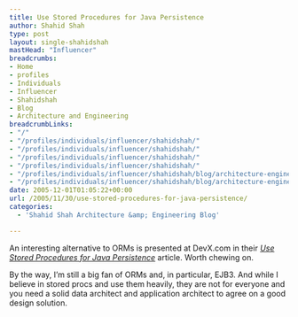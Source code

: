```yaml
---
title: Use Stored Procedures for Java Persistence
author: Shahid Shah
type: post
layout: single-shahidshah
mastHead: "Influencer"
breadcrumbs:
- Home
- profiles
- Individuals
- Influencer
- Shahidshah
- Blog
- Architecture and Engineering
breadcrumbLinks:
- "/"
- "/profiles/individuals/influencer/shahidshah/"
- "/profiles/individuals/influencer/shahidshah/"
- "/profiles/individuals/influencer/shahidshah/"
- "/profiles/individuals/influencer/shahidshah/"
- "/profiles/individuals/influencer/shahidshah/blog/architecture-engineering/"
- "/profiles/individuals/influencer/shahidshah/blog/architecture-engineering/"
date: 2005-12-01T01:05:22+00:00
url: /2005/11/30/use-stored-procedures-for-java-persistence/
categories:
  - 'Shahid Shah Architecture &amp; Engineering Blog'

---
```

An interesting alternative to ORMs is presented at DevX.com in their _[Use Stored Procedures for Java Persistence][1]_ article. Worth chewing on.

By the way, I&#8217;m still a big fan of ORMs and, in particular, EJB3. And while I believe in stored procs and use them heavily, they are not for everyone and you need a solid data architect and application architect to agree on a good design solution.

 [1]: http://www.devx.com/Java/Article/29337
